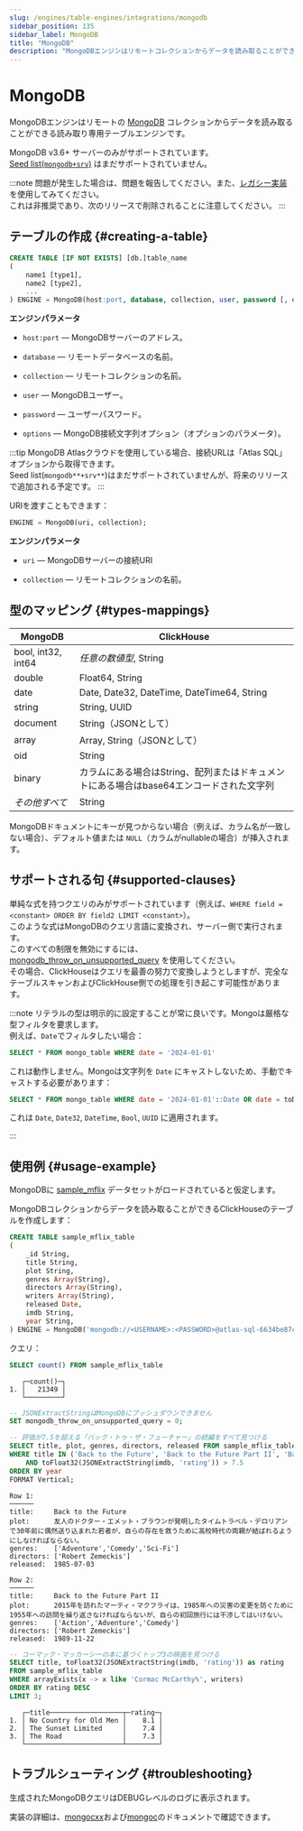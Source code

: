 ```yaml
---
slug: /engines/table-engines/integrations/mongodb
sidebar_position: 135
sidebar_label: MongoDB
title: "MongoDB"
description: "MongoDBエンジンはリモートコレクションからデータを読み取ることができる読み取り専用テーブルエンジンです。"
---
```



# MongoDB

MongoDBエンジンはリモートの [MongoDB](https://www.mongodb.com/) コレクションからデータを読み取ることができる読み取り専用テーブルエンジンです。

MongoDB v3.6+ サーバーのみがサポートされています。  
[Seed list(`mongodb+srv`)](https://www.mongodb.com/docs/manual/reference/glossary/#std-term-seed-list) はまだサポートされていません。

:::note
問題が発生した場合は、問題を報告してください。また、[レガシー実装](../../../operations/server-configuration-parameters/settings.md#use_legacy_mongodb_integration)を使用してみてください。  
これは非推奨であり、次のリリースで削除されることに注意してください。
:::

## テーブルの作成 {#creating-a-table}

``` sql
CREATE TABLE [IF NOT EXISTS] [db.]table_name
(
    name1 [type1],
    name2 [type2],
    ...
) ENGINE = MongoDB(host:port, database, collection, user, password [, options]);
```

**エンジンパラメータ**

- `host:port` — MongoDBサーバーのアドレス。

- `database` — リモートデータベースの名前。

- `collection` — リモートコレクションの名前。

- `user` — MongoDBユーザー。

- `password` — ユーザーパスワード。

- `options` — MongoDB接続文字列オプション（オプションのパラメータ）。

:::tip
MongoDB Atlasクラウドを使用している場合、接続URLは「Atlas SQL」オプションから取得できます。  
Seed list(`mongodb**+srv**`)はまだサポートされていませんが、将来のリリースで追加される予定です。
:::

URIを渡すこともできます：

``` sql
ENGINE = MongoDB(uri, collection);
```

**エンジンパラメータ**

- `uri` — MongoDBサーバーの接続URI

- `collection` — リモートコレクションの名前。


## 型のマッピング {#types-mappings}

| MongoDB            | ClickHouse                                                            |
|--------------------|-----------------------------------------------------------------------|
| bool, int32, int64 | *任意の数値型*, String                                             |
| double             | Float64, String                                                       |
| date               | Date, Date32, DateTime, DateTime64, String                            |
| string             | String, UUID                                                          |
| document           | String（JSONとして）                                                |
| array              | Array, String（JSONとして）                                         |
| oid                | String                                                                |
| binary             | カラムにある場合はString、配列またはドキュメントにある場合はbase64エンコードされた文字列 |
| *その他すべて*     | String                                                                |

MongoDBドキュメントにキーが見つからない場合（例えば、カラム名が一致しない場合）、デフォルト値または `NULL`（カラムがnullableの場合）が挿入されます。

## サポートされる句 {#supported-clauses}

単純な式を持つクエリのみがサポートされています（例えば、`WHERE field = <constant> ORDER BY field2 LIMIT <constant>`）。  
このような式はMongoDBのクエリ言語に変換され、サーバー側で実行されます。  
このすべての制限を無効にするには、 [mongodb_throw_on_unsupported_query](../../../operations/settings/settings.md#mongodb_throw_on_unsupported_query) を使用してください。  
その場合、ClickHouseはクエリを最善の努力で変換しようとしますが、完全なテーブルスキャンおよびClickHouse側での処理を引き起こす可能性があります。

:::note
リテラルの型は明示的に設定することが常に良いです。Mongoは厳格な型フィルタを要求します。\
例えば、`Date`でフィルタしたい場合：

```sql
SELECT * FROM mongo_table WHERE date = '2024-01-01'
```

これは動作しません。Mongoは文字列を `Date` にキャストしないため、手動でキャストする必要があります：

```sql
SELECT * FROM mongo_table WHERE date = '2024-01-01'::Date OR date = toDate('2024-01-01')
```

これは `Date`, `Date32`, `DateTime`, `Bool`, `UUID` に適用されます。

:::


## 使用例 {#usage-example}

MongoDBに [sample_mflix](https://www.mongodb.com/docs/atlas/sample-data/sample-mflix) データセットがロードされていると仮定します。

MongoDBコレクションからデータを読み取ることができるClickHouseのテーブルを作成します：

``` sql
CREATE TABLE sample_mflix_table
(
    _id String,
    title String,
    plot String,
    genres Array(String),
    directors Array(String),
    writers Array(String),
    released Date,
    imdb String,
    year String,
) ENGINE = MongoDB('mongodb://<USERNAME>:<PASSWORD>@atlas-sql-6634be87cefd3876070caf96-98lxs.a.query.mongodb.net/sample_mflix?ssl=true&authSource=admin', 'movies');
```

クエリ：

``` sql
SELECT count() FROM sample_mflix_table
```

``` text
   ┌─count()─┐
1. │   21349 │
   └─────────┘
```

```sql
-- JSONExtractStringはMongoDBにプッシュダウンできません
SET mongodb_throw_on_unsupported_query = 0;

-- 評価が7.5を超える「バック・トゥ・ザ・フューチャー」の続編をすべて見つける
SELECT title, plot, genres, directors, released FROM sample_mflix_table
WHERE title IN ('Back to the Future', 'Back to the Future Part II', 'Back to the Future Part III')
    AND toFloat32(JSONExtractString(imdb, 'rating')) > 7.5
ORDER BY year
FORMAT Vertical;
```

```text
Row 1:
──────
title:     Back to the Future
plot:      友人のドクター・エメット・ブラウンが発明したタイムトラベル・デロリアンで30年前に偶然送り込まれた若者が、自らの存在を救うために高校時代の両親が結ばれるようにしなければならない。
genres:    ['Adventure','Comedy','Sci-Fi']
directors: ['Robert Zemeckis']
released:  1985-07-03

Row 2:
──────
title:     Back to the Future Part II
plot:      2015年を訪れたマーティ・マクフライは、1985年への災害の変更を防ぐために1955年への訪問を繰り返さなければならないが、自らの初回旅行には干渉してはいけない。
genres:    ['Action','Adventure','Comedy']
directors: ['Robert Zemeckis']
released:  1989-11-22
```

```sql
-- コーマック・マッカーシーの本に基づくトップ3の映画を見つける
SELECT title, toFloat32(JSONExtractString(imdb, 'rating')) as rating
FROM sample_mflix_table
WHERE arrayExists(x -> x like 'Cormac McCarthy%', writers)
ORDER BY rating DESC
LIMIT 3;
```

```text
   ┌─title──────────────────┬─rating─┐
1. │ No Country for Old Men │    8.1 │
2. │ The Sunset Limited     │    7.4 │
3. │ The Road               │    7.3 │
   └────────────────────────┴────────┘
```

## トラブルシューティング {#troubleshooting}
生成されたMongoDBクエリはDEBUGレベルのログに表示されます。

実装の詳細は、[mongocxx](https://github.com/mongodb/mongo-cxx-driver)および[mongoc](https://github.com/mongodb/mongo-c-driver)のドキュメントで確認できます。
